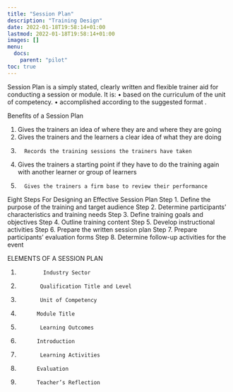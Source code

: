 ```yaml
---
title: "Session Plan"
description: "Training Design"
date: 2022-01-18T19:58:14+01:00
lastmod: 2022-01-18T19:58:14+01:00
images: []
menu:
  docs:
    parent: "pilot"    
toc: true
---
```



Session Plan is a simply stated, clearly written and flexible trainer aid for conducting a session or module. It is:
•         based on the curriculum of the unit of competency.
•         accomplished according to the suggested format .
 
 
Benefits of a Session Plan
 
1. Gives the trainers an idea of where they are and where they are going
2. Gives the trainers and the learners a clear idea of what they are doing
3.       Records the training sessions the trainers have taken
4.    Gives the trainers a starting point if they have to do the training again with another learner or group of learners
5.       Gives the trainers a firm base to review their performance
 
Eight Steps For Designing an Effective Session Plan
Step 1. Define the purpose of the training and target audience Step 2. Determine participants’ characteristics and training needs Step 3. Define training goals and objectives
Step 4. Outline training content
Step 5. Develop instructional activities
Step 6. Prepare the written session plan
Step 7. Prepare participants’ evaluation forms
Step 8. Determine follow-up activities for the event
 
ELEMENTS OF A SESSION PLAN
 
1.             Industry Sector
2.            Qualification Title and Level
3.            Unit of Competency
4.           Module Title
5.            Learning Outcomes
6.           Introduction
7.            Learning Activities
8.           Evaluation
9.           Teacher’s Reflection

